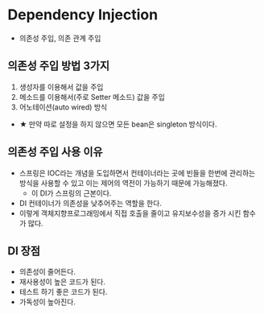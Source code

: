 # Dependency Injection 
- 의존성 주입, 의존 관계 주입

## 의존성 주입 방법 3가지
1. 생성자를 이용해서 값을 주입
2. 메소드를 이용해서(주로 Setter 메소드) 값을 주입
3. 어노테이션(auto wired) 방식

- ★ 만약 따로 설정을 하지 않으면 모든 bean은 singleton 방식이다.

## 의존성 주입 사용 이유
- 스프링은 IOC라는 개념을 도입하면서 컨테이너라는 곳에 빈들을 한번에 관리하는 방식을 사용할 수 있고 이는 제어의 역전이 가능하기 때문에 가능해졌다.
  - 이 DI가 스프링의 근본이다.
- DI 컨테이너가 의존성을 낮추어주는 역할을 한다.
- 이렇게 객체지향프로그래밍에서 직접 호출을 줄이고 유지보수성을 증가 시킨 함수가 많다.

## DI 장점
- 의존성이 줄어든다.
- 재사용성이 높은 코드가 된다.
- 테스트 하기 좋은 코드가 된다.
- 가독성이 높아진다.
